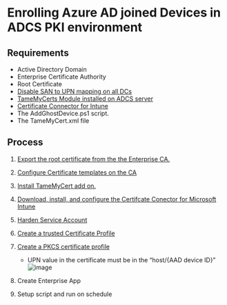 # Enrolling Azure AD joined Devices in ADCS PKI environment

## Requirements 

* Active Directory Domain
* Enterprise Certificate Authority 
* Root Certificate
* [Disable SAN to UPN mapping on all DCs](https://learn.microsoft.com/en-us/troubleshoot/windows-server/windows-security/disable-subject-alternative-name-upn-mapping)
* [TameMyCerts Module installed on ADCS server](https://github.com/Sleepw4lker/TameMyCerts)
* [Certificate Connector for Intune](https://learn.microsoft.com/en-us/mem/intune/protect/certificate-connector-install)
* The AddGhostDevice.ps1 script.
* The TameMyCert.xml file

## Process

1. [Export the root certificate from the the Enterprise CA.](https://learn.microsoft.com/en-us/mem/intune/protect/certificate-connector-install)
2. [Configure Certificate templates on the CA](https://learn.microsoft.com/en-us/mem/intune/protect/certificate-connector-install)
3. [Install TameMyCert add on.](https://github.com/Sleepw4lker/TameMyCerts/blob/main/user-guide/installing.adoc)
4. [Download, install, and configure the Certifcate Conector for Microsoft Intune](https://learn.microsoft.com/en-us/mem/intune/protect/certificate-connector-install)
5. [Harden Service Account](https://directaccess.richardhicks.com/2023/01/30/intune-certificate-connector-service-account-and-pkcs/)
6. [Create a trusted Certificate Profile](https://learn.microsoft.com/en-us/mem/intune/protect/certificate-connector-install)
7. [Create a PKCS certificate profile](https://learn.microsoft.com/en-us/mem/intune/protect/certificate-connector-install)

   * UPN value in the certificate must be in the “host/{AAD device ID}”
    ![image](https://i.ibb.co/4scn7h3/2022-11-22-22-52-32.jpg)
8. Create Enterprise App
9. Setup script and run on schedule